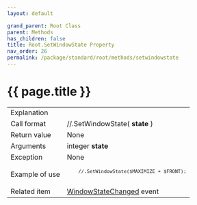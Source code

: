```yaml
---
layout: default

grand_parent: Root Class
parent: Methods
has_children: false
title: Root.SetWindowState Property
nav_order: 26
permalink: /package/standard/root/methods/setwindowstate
---
```

# {{ page.title }}

<table>
  <tr>
    <td>Explanation</td>
    <td colspan="2"></td>
  </tr>
  <tr>
    <td>Call format</td>
    <td colspan="2">//.SetWindowState( <b>state</b> )</td>
  </tr>
  <tr>
    <td>Return value</td>
    <td colspan="2">None</td>
  </tr>  
  <tr>
    <td>Arguments</td>
    <td>integer <b>state</b></td>
    <td></td>
  </tr>
  <tr>
    <td>Exception</td>
    <td colspan="2">None</td>
  </tr>
  <tr>
    <td>Example of use</td>
    <td colspan="2">
    <code><pre>
    //.SetWindowState($MAXIMIZE + $FRONT);
    </pre></code></td>
  </tr>
  <tr>
    <td>Related item</td>
    <td colspan="2"><a href="/package/standard/root/events/windowstatechanged">WindowStateChanged</a> event</td>
  </tr>
</table>



